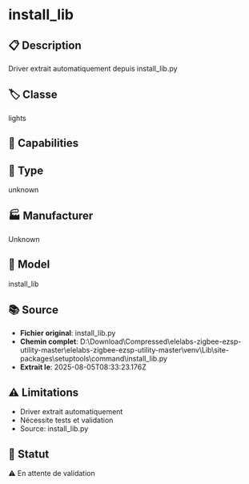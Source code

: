 # install_lib

## 📋 Description
Driver extrait automatiquement depuis install_lib.py

## 🏷️ Classe
lights

## 🔧 Capabilities


## 📡 Type
unknown

## 🏭 Manufacturer
Unknown

## 📱 Model
install_lib

## 📚 Source
- **Fichier original**: install_lib.py
- **Chemin complet**: D:\Download\Compressed\elelabs-zigbee-ezsp-utility-master\elelabs-zigbee-ezsp-utility-master\venv\Lib\site-packages\setuptools\command\install_lib.py
- **Extrait le**: 2025-08-05T08:33:23.176Z

## ⚠️ Limitations
- Driver extrait automatiquement
- Nécessite tests et validation
- Source: install_lib.py

## 🚀 Statut
⚠️ En attente de validation
